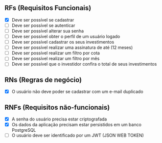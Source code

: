 ## RFs (Requisitos Funcionais)
- [x] Deve ser possível se cadastrar
- [ ] Deve ser possível se autenticar
- [ ] Deve ser possível alterar sua senha
- [ ] Deve ser possível obter o perfil de um usuário logado
- [ ] Deve ser possível cadastrar os seus investimentos
- [ ] Deve ser possível realizar uma assinatura de até (12 meses)
- [ ] Deve ser possível realizar um filtro por cota
- [ ] Deve ser possível realizar um filtro por mês
- [ ] Deve ser possível que o investidor confira o total de seus investimentos

## RNs (Regras de negócio)
- [x] O usuário não deve poder se cadastrar com um e-mail duplicado

## RNFs (Requisitos não-funcionais)
- [x] A senha do usuário precisa estar criptografada
- [x] Os dados da aplicação precisam estar persistidos em um banco PostgreSQL
- [ ] O usuário deve ser identificado por um JWT (JSON WEB TOKEN)
